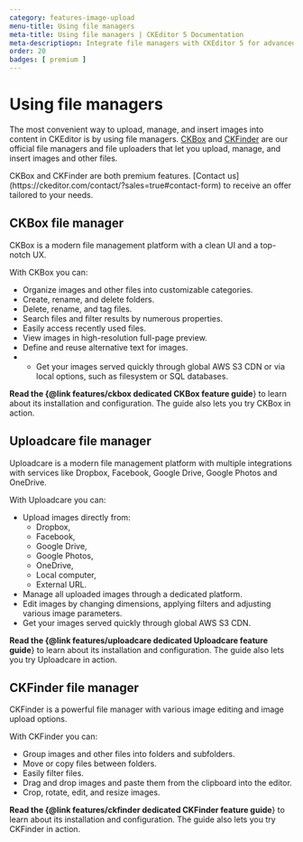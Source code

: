 ```yaml
---
category: features-image-upload
menu-title: Using file managers
meta-title: Using file managers | CKEditor 5 Documentation
meta-descriptiopn: Integrate file managers with CKEditor 5 for advanced image uploads. Learn how to connect, configure, and use file management tools.
order: 20
badges: [ premium ]
---
```


# Using file managers

The most convenient way to upload, manage, and insert images into content in CKEditor is by using file managers. [CKBox](https://ckeditor.com/ckbox/) and [CKFinder](https://ckeditor.com/ckfinder/) are our official file managers and file uploaders that let you upload, manage, and insert images and other files.

<info-box>
	CKBox and CKFinder are both premium features. [Contact us](https://ckeditor.com/contact/?sales=true#contact-form) to receive an offer tailored to your needs.
</info-box>

## CKBox file manager

CKBox is a modern file management platform with a clean UI and a top-notch UX.

With CKBox you can:
* Organize images and other files into customizable categories.
* Create, rename, and delete folders.
* Delete, rename, and tag files.
* Search files and filter results by numerous properties.
* Easily access recently used files.
* View images in high-resolution full-page preview.
* Define and reuse alternative text for images.
* * Get your images served quickly through global AWS S3 CDN or via local options, such as filesystem or SQL databases.

**Read the {@link features/ckbox dedicated CKBox feature guide**} to learn about its installation and configuration. The guide also lets you try CKBox in action.

## Uploadcare file manager

Uploadcare is a modern file management platform with multiple integrations with services like Dropbox, Facebook, Google Drive, Google Photos and OneDrive.

With Uploadcare you can:
* Upload images directly from:
	* Dropbox,
	* Facebook,
	* Google Drive,
	* Google Photos,
	* OneDrive,
	* Local computer,
	* External URL.
* Manage all uploaded images through a dedicated platform.
* Edit images by changing dimensions, applying filters and adjusting various image parameters.
* Get your images served quickly through global AWS S3 CDN.

**Read the {@link features/uploadcare dedicated Uploadcare feature guide**} to learn about its installation and configuration. The guide also lets you try Uploadcare in action.

## CKFinder file manager

CKFinder is a powerful file manager with various image editing and image upload options.

With CKFinder you can:
* Group images and other files into folders and subfolders.
* Move or copy files between folders.
* Easily filter files.
* Drag and drop images and paste them from the clipboard into the editor.
* Crop, rotate, edit, and resize images.

**Read the {@link features/ckfinder dedicated CKFinder feature guide**} to learn about its installation and configuration. The guide also lets you try CKFinder in action.
